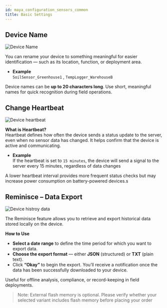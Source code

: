 ```yaml
---
id: maya_configuration_sensors_common
title: Basic Settings
---
```


## Device Name

![Device Name](/img/lorawan/sensors/temperaturehumi/name_sensor_lorawan.svg)

You can rename your device to something meaningful for easier identification — such as its location, function, or deployment area.

- **Example**  
  `SoilSensor_Greenhouse1` , `TempLogger_WarehouseB`

Device names can be **up to 20 characters long**. Use short, meaningful names for quick recognition during field operations.

## Change Heartbeat

![Device heartbeat](/img/lorawan/sensors/temperaturehumi/device_heartbeat_sensor_lora.svg)

**What is Heartbeat?**  
Heartbeat defines how often the device sends a status update to the server, even when no sensor data has changed. It helps confirm that the device is active and communicating.

- **Example**  
  If the heartbeat is set to `15 minutes`, the device will send a signal to the server every 15 minutes, regardless of data changes

A lower heartbeat interval provides more frequent status checks but may increase power consumption on battery-powered devices.s

## Reminisce – Data Export

![Device histroy data](/img/lorawan/sensors/temperaturehumi/device_data_history_sen_lora.svg)

The Reminisce feature allows you to retrieve and export historical data stored locally on the device.

**How to Use**  
  - **Select a date range** to define the time period for which you want to export data.
  - **Choose the export format** — either **JSON** (structured) or **TXT** (plain text).
  - Click **“Okay”** to begin the export. You’ll receive a notification once the data has been successfully downloaded to your device.

Useful for offline analysis, compliance, or record-keeping in field deployments.

>Note: External flash memory is optional. Please verify whether your selected variant includes flash memory before placing your order